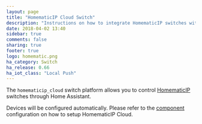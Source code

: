 ```yaml
---
layout: page
title: "HomematicIP Cloud Switch"
description: "Instructions on how to integrate HomematicIP switches within Home Assistant."
date: 2018-04-02 13:40
sidebar: true
comments: false
sharing: true
footer: true
logo: homematic.png
ha_category: Switch
ha_release: 0.66
ha_iot_class: "Local Push"
---
```


The `homematicip_cloud` switch platform allows you to control
[HomematicIP](http://www.homematic-ip.com) switches through Home Assistant.

Devices will be configured automatically. Please refer to the
[component](/components/homematicip_cloud/) configuration on how to setup
HomematicIP Cloud.
